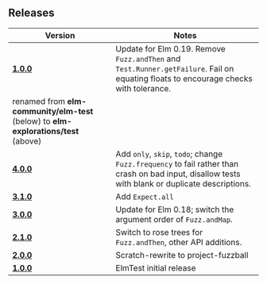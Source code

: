 ## Releases

| Version                                                              | Notes                                                                                                                                            |
| -------------------------------------------------------------------- | ------------------------------------------------------------------------------------------------------------------------------------------------ |
| [**1.0.0**](https://github.com/elm-explorations/test/tree/1.0.0) | Update for Elm 0.19. Remove `Fuzz.andThen` and `Test.Runner.getFailure`. Fail on equating floats to encourage checks with tolerance.             |
| renamed from **elm-community/elm-test** (below) to **elm-explorations/test** (above) | |
| [**4.0.0**](https://github.com/elm-community/elm-test/tree/4.0.0) | Add `only`, `skip`, `todo`; change `Fuzz.frequency` to fail rather than crash on bad input, disallow tests with blank or duplicate descriptions. |
| [**3.1.0**](https://github.com/elm-community/elm-test/tree/3.1.0) | Add `Expect.all`                                                                                                                                 |
| [**3.0.0**](https://github.com/elm-community/elm-test/tree/3.0.0) | Update for Elm 0.18; switch the argument order of `Fuzz.andMap`.                                                                                 |
| [**2.1.0**](https://github.com/elm-community/elm-test/tree/2.1.0) | Switch to rose trees for `Fuzz.andThen`, other API additions.                                                                                    |
| [**2.0.0**](https://github.com/elm-community/elm-test/tree/2.0.0) | Scratch-rewrite to project-fuzzball                                                                                                              |
| [**1.0.0**](https://github.com/elm-community/elm-test/tree/1.0.0) | ElmTest initial release                                                                                                                          |
